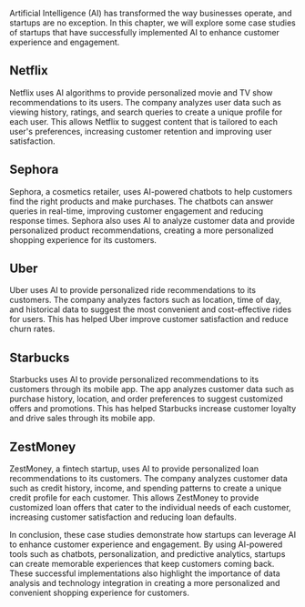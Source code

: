 

Artificial Intelligence (AI) has transformed the way businesses operate, and startups are no exception. In this chapter, we will explore some case studies of startups that have successfully implemented AI to enhance customer experience and engagement.

Netflix
-------

Netflix uses AI algorithms to provide personalized movie and TV show recommendations to its users. The company analyzes user data such as viewing history, ratings, and search queries to create a unique profile for each user. This allows Netflix to suggest content that is tailored to each user's preferences, increasing customer retention and improving user satisfaction.

Sephora
-------

Sephora, a cosmetics retailer, uses AI-powered chatbots to help customers find the right products and make purchases. The chatbots can answer queries in real-time, improving customer engagement and reducing response times. Sephora also uses AI to analyze customer data and provide personalized product recommendations, creating a more personalized shopping experience for its customers.

Uber
----

Uber uses AI to provide personalized ride recommendations to its customers. The company analyzes factors such as location, time of day, and historical data to suggest the most convenient and cost-effective rides for users. This has helped Uber improve customer satisfaction and reduce churn rates.

Starbucks
---------

Starbucks uses AI to provide personalized recommendations to its customers through its mobile app. The app analyzes customer data such as purchase history, location, and order preferences to suggest customized offers and promotions. This has helped Starbucks increase customer loyalty and drive sales through its mobile app.

ZestMoney
---------

ZestMoney, a fintech startup, uses AI to provide personalized loan recommendations to its customers. The company analyzes customer data such as credit history, income, and spending patterns to create a unique credit profile for each customer. This allows ZestMoney to provide customized loan offers that cater to the individual needs of each customer, increasing customer satisfaction and reducing loan defaults.

In conclusion, these case studies demonstrate how startups can leverage AI to enhance customer experience and engagement. By using AI-powered tools such as chatbots, personalization, and predictive analytics, startups can create memorable experiences that keep customers coming back. These successful implementations also highlight the importance of data analysis and technology integration in creating a more personalized and convenient shopping experience for customers.
